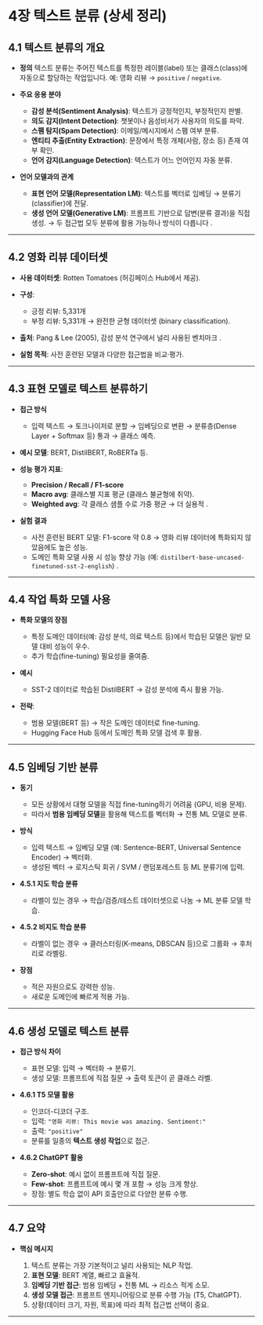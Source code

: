 # 4장 텍스트 분류 (상세 정리)

## 4.1 텍스트 분류의 개요

* **정의**
  텍스트 분류는 주어진 텍스트를 특정한 레이블(label) 또는 클래스(class)에 자동으로 할당하는 작업입니다.
  예: 영화 리뷰 → `positive` / `negative`.
  
* **주요 응용 분야**

  * **감성 분석(Sentiment Analysis)**: 텍스트가 긍정적인지, 부정적인지 판별.
  * **의도 감지(Intent Detection)**: 챗봇이나 음성비서가 사용자의 의도를 파악.
  * **스팸 탐지(Spam Detection)**: 이메일/메시지에서 스팸 여부 분류.
  * **엔티티 추출(Entity Extraction)**: 문장에서 특정 개체(사람, 장소 등) 존재 여부 확인.
  * **언어 감지(Language Detection)**: 텍스트가 어느 언어인지 자동 분류.

* **언어 모델과의 관계**

  * **표현 언어 모델(Representation LM)**: 텍스트를 벡터로 임베딩 → 분류기(classifier)에 전달.
  * **생성 언어 모델(Generative LM)**: 프롬프트 기반으로 답변(분류 결과)을 직접 생성.
    → 두 접근법 모두 분류에 활용 가능하나 방식이 다릅니다 .

---

## 4.2 영화 리뷰 데이터셋

* **사용 데이터셋**: Rotten Tomatoes (허깅페이스 Hub에서 제공).
* **구성**:

  * 긍정 리뷰: 5,331개
  * 부정 리뷰: 5,331개
    → 완전한 균형 데이터셋 (binary classification).
* **출처**: Pang & Lee (2005), 감성 분석 연구에서 널리 사용된 벤치마크 .
* **실험 목적**: 사전 훈련된 모델과 다양한 접근법을 비교·평가.

---

## 4.3 표현 모델로 텍스트 분류하기

* **접근 방식**

  * 입력 텍스트 → 토크나이저로 분할 → 임베딩으로 변환 → 분류층(Dense Layer + Softmax 등) 통과 → 클래스 예측.

* **예시 모델**: BERT, DistilBERT, RoBERTa 등.

* **성능 평가 지표**:

  * **Precision / Recall / F1-score**
  * **Macro avg**: 클래스별 지표 평균 (클래스 불균형에 취약).
  * **Weighted avg**: 각 클래스 샘플 수로 가중 평균 → 더 실용적  .

* **실험 결과**

  * 사전 훈련된 BERT 모델: F1-score 약 0.8 → 영화 리뷰 데이터에 특화되지 않았음에도 높은 성능.
  * 도메인 특화 모델 사용 시 성능 향상 가능 (예: `distilbert-base-uncased-finetuned-sst-2-english`) .

---

## 4.4 작업 특화 모델 사용

* **특화 모델의 장점**

  * 특정 도메인 데이터(예: 감성 분석, 의료 텍스트 등)에서 학습된 모델은 일반 모델 대비 성능이 우수.
  * 추가 학습(fine-tuning) 필요성을 줄여줌.
* **예시**

  * SST-2 데이터로 학습된 DistilBERT → 감성 분석에 즉시 활용 가능.
* **전략**:

  * 범용 모델(BERT 등) → 작은 도메인 데이터로 fine-tuning.
  * Hugging Face Hub 등에서 도메인 특화 모델 검색 후 활용.

---

## 4.5 임베딩 기반 분류

* **동기**

  * 모든 상황에서 대형 모델을 직접 fine-tuning하기 어려움 (GPU, 비용 문제).
  * 따라서 **범용 임베딩 모델**을 활용해 텍스트를 벡터화 → 전통 ML 모델로 분류.

* **방식**

  * 입력 텍스트 → 임베딩 모델 (예: Sentence-BERT, Universal Sentence Encoder) → 벡터화.
  * 생성된 벡터 → 로지스틱 회귀 / SVM / 랜덤포레스트 등 ML 분류기에 입력.

* **4.5.1 지도 학습 분류**

  * 라벨이 있는 경우 → 학습/검증/테스트 데이터셋으로 나눔 → ML 분류 모델 학습.

* **4.5.2 비지도 학습 분류**

  * 라벨이 없는 경우 → 클러스터링(K-means, DBSCAN 등)으로 그룹화 → 후처리로 라벨링.

* **장점**

  * 적은 자원으로도 강력한 성능.
  * 새로운 도메인에 빠르게 적용 가능.

---

## 4.6 생성 모델로 텍스트 분류

* **접근 방식 차이**

  * 표현 모델: 입력 → 벡터화 → 분류기.
  * 생성 모델: 프롬프트에 직접 질문 → 출력 토큰이 곧 클래스 라벨.

* **4.6.1 T5 모델 활용**

  * 인코더-디코더 구조.
  * 입력: `"영화 리뷰: This movie was amazing. Sentiment:"`
  * 출력: `"positive"`
  * 분류를 일종의 **텍스트 생성 작업**으로 접근.

* **4.6.2 ChatGPT 활용**

  * **Zero-shot**: 예시 없이 프롬프트에 직접 질문.
  * **Few-shot**: 프롬프트에 예시 몇 개 포함 → 성능 크게 향상.
  * 장점: 별도 학습 없이 API 호출만으로 다양한 분류 수행.

---

## 4.7 요약

* **핵심 메시지**

  1. 텍스트 분류는 가장 기본적이고 널리 사용되는 NLP 작업.
  2. **표현 모델**: BERT 계열, 빠르고 효율적.
  3. **임베딩 기반 접근**: 범용 임베딩 + 전통 ML → 리소스 적게 소모.
  4. **생성 모델 접근**: 프롬프트 엔지니어링으로 분류 수행 가능 (T5, ChatGPT).
  5. 상황(데이터 크기, 자원, 목표)에 따라 최적 접근법 선택이 중요.

---